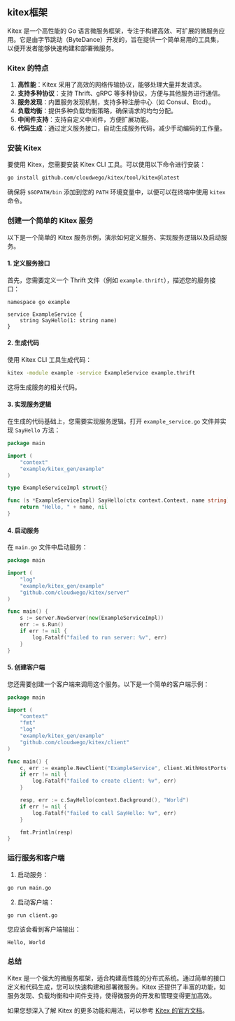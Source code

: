 ## kitex框架

Kitex 是一个高性能的 Go 语言微服务框架，专注于构建高效、可扩展的微服务应用。它是由字节跳动（ByteDance）开发的，旨在提供一个简单易用的工具集，以便开发者能够快速构建和部署微服务。

### Kitex 的特点

1. **高性能**：Kitex 采用了高效的网络传输协议，能够处理大量并发请求。
2. **支持多种协议**：支持 Thrift、gRPC 等多种协议，方便与其他服务进行通信。
3. **服务发现**：内置服务发现机制，支持多种注册中心（如 Consul、Etcd）。
4. **负载均衡**：提供多种负载均衡策略，确保请求的均匀分配。
5. **中间件支持**：支持自定义中间件，方便扩展功能。
6. **代码生成**：通过定义服务接口，自动生成服务代码，减少手动编码的工作量。

### 安装 Kitex

要使用 Kitex，您需要安装 Kitex CLI 工具。可以使用以下命令进行安装：

```bash
go install github.com/cloudwego/kitex/tool/kitex@latest
```

确保将 `$GOPATH/bin` 添加到您的 `PATH` 环境变量中，以便可以在终端中使用 `kitex` 命令。

### 创建一个简单的 Kitex 服务

以下是一个简单的 Kitex 服务示例，演示如何定义服务、实现服务逻辑以及启动服务。

#### 1. 定义服务接口

首先，您需要定义一个 Thrift 文件（例如 `example.thrift`），描述您的服务接口：

```thrift
namespace go example

service ExampleService {
    string SayHello(1: string name)
}
```

#### 2. 生成代码

使用 Kitex CLI 工具生成代码：

```bash
kitex -module example -service ExampleService example.thrift
```

这将生成服务的相关代码。

#### 3. 实现服务逻辑

在生成的代码基础上，您需要实现服务逻辑。打开 `example_service.go` 文件并实现 `SayHello` 方法：

```go
package main

import (
	"context"
	"example/kitex_gen/example"
)

type ExampleServiceImpl struct{}

func (s *ExampleServiceImpl) SayHello(ctx context.Context, name string) (string, error) {
	return "Hello, " + name, nil
}
```

#### 4. 启动服务

在 `main.go` 文件中启动服务：

```go
package main

import (
	"log"
	"example/kitex_gen/example"
	"github.com/cloudwego/kitex/server"
)

func main() {
	s := server.NewServer(new(ExampleServiceImpl))
	err := s.Run()
	if err != nil {
		log.Fatalf("failed to run server: %v", err)
	}
}
```

#### 5. 创建客户端

您还需要创建一个客户端来调用这个服务。以下是一个简单的客户端示例：

```go
package main

import (
	"context"
	"fmt"
	"log"
	"example/kitex_gen/example"
	"github.com/cloudwego/kitex/client"
)

func main() {
	c, err := example.NewClient("ExampleService", client.WithHostPorts("localhost:8888"))
	if err != nil {
		log.Fatalf("failed to create client: %v", err)
	}

	resp, err := c.SayHello(context.Background(), "World")
	if err != nil {
		log.Fatalf("failed to call SayHello: %v", err)
	}

	fmt.Println(resp)
}
```

### 运行服务和客户端

1. 启动服务：

```bash
go run main.go
```

2. 启动客户端：

```bash
go run client.go
```

您应该会看到客户端输出：

```
Hello, World
```

### 总结

Kitex 是一个强大的微服务框架，适合构建高性能的分布式系统。通过简单的接口定义和代码生成，您可以快速构建和部署微服务。Kitex
还提供了丰富的功能，如服务发现、负载均衡和中间件支持，使得微服务的开发和管理变得更加高效。

如果您想深入了解 Kitex 的更多功能和用法，可以参考 [Kitex 的官方文档](https://kitex.cloudwego.io/docs/)。
